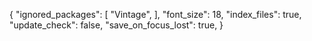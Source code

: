 {
	"ignored_packages":
	[
		"Vintage",
	],
	"font_size": 18,
	"index_files": true,
	"update_check": false,
	"save_on_focus_lost": true,
}

